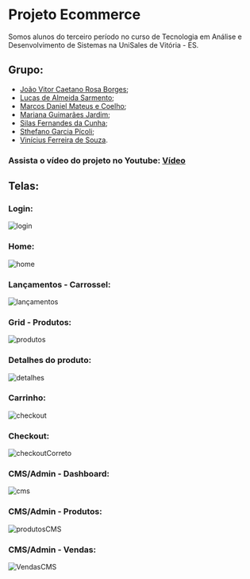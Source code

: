 # Projeto Ecommerce
Somos alunos do terceiro período no curso de Tecnologia em Análise e Desenvolvimento de Sistemas na UniSales de Vitória - ES.


## Grupo:
- [João Vitor Caetano Rosa Borges](https://github.com/joaorosa1);
- [Lucas de Almeida Sarmento](https://github.com/LucasAlmeidaSar);
- [Marcos Daniel Mateus e Coelho](https://github.com/barvous);
- [Mariana Guimarães Jardim](https://github.com/MarianaGJ);
- [Silas Fernandes da Cunha](https://github.com/silascunha);
- [Sthefano Garcia Pícoli](https://github.com/steuf0);
- [Vinícius Ferreira de Souza](https://github.com/vfdesouza).

### Assista o vídeo do projeto no Youtube: [Vídeo](https://www.youtube.com/watch?v=yZJtcW_jquw) 



## Telas:

### Login:
![login](https://user-images.githubusercontent.com/62060142/126493682-e2f055be-0302-4189-82a5-ef7d393a291c.png)

### Home:
![home](https://user-images.githubusercontent.com/62060142/126493389-e15c2805-eb4d-4d3d-bef9-778abb5d0b82.jpg)

### Lançamentos - Carrossel:
![lançamentos](https://user-images.githubusercontent.com/62060142/126493472-85595979-683c-4de2-bb8a-a49cbcb961fd.png)

### Grid - Produtos:
![produtos](https://user-images.githubusercontent.com/62060142/126493514-2a4f7640-d9d5-41bb-b35f-f7af9d2f8fd2.png)

### Detalhes do produto:
![detalhes](https://user-images.githubusercontent.com/62060142/126493604-dcef200d-2caa-4df2-90af-c07e2dde1279.png)

### Carrinho:
![checkout](https://user-images.githubusercontent.com/62060142/126493568-5daf1cb3-447b-4850-93eb-220b36c84344.png)

### Checkout:
![checkoutCorreto](https://user-images.githubusercontent.com/62060142/126493647-66f36461-7c5e-47eb-8f34-6cf1d4fc1ad4.png)

### CMS/Admin - Dashboard:
![cms](https://user-images.githubusercontent.com/62060142/126493775-da1f4fd7-1d35-4cdd-b5a8-72ff2b691121.jpg)

### CMS/Admin - Produtos:
![produtosCMS](https://user-images.githubusercontent.com/62060142/126493828-d7918d41-eef6-4f23-b87c-83cf9b7f1572.png)

### CMS/Admin - Vendas:
![VendasCMS](https://user-images.githubusercontent.com/62060142/126493851-4dbfb282-ec65-4471-829c-dc92efdb657b.png)




